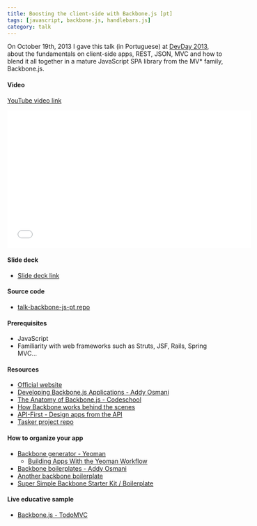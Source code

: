 ```yaml
---
title: Boosting the client-side with Backbone.js [pt]
tags: [javascript, backbone.js, handlebars.js]
category: talk
---
```


On October 19th, 2013 I gave this talk (in Portuguese) at [DevDay 2013](http://devday.devisland.com/), about the fundamentals on client-side apps, REST, JSON, MVC and how to blend it all together in a mature JavaScript SPA library from the MV* family, Backbone.js.

#### Video
[YouTube video link](//www.youtube.com/watch?v=isEsxOogNnY&list=UUuekWCPIBD2XC8Mw86tOy7Q)
<iframe width="560" height="315" src="//www.youtube.com/embed/isEsxOogNnY?list=UUuekWCPIBD2XC8Mw86tOy7Q" frameborder="0" allowfullscreen></iframe><br/>

#### Slide deck
* [Slide deck link](//tgarcia.com.br/talk-backbone-js-pt)

#### Source code
* [talk-backbone-js-pt repo](https://github.com/tiagorg/talk-backbone-js-pt)

#### Prerequisites

* JavaScript
* Familiarity with web frameworks such as Struts, JSF, Rails, Spring MVC...

#### Resources

* [Official website](http://backbonejs.org)
* [Developing Backbone.js Applications - Addy Osmani](http://addyosmani.github.io/backbone-fundamentals)
* [The Anatomy of Backbone.js - Codeschool](http://backbone.codeschool.com)
* [How Backbone works behind the scenes](http://backbonejs.org/docs/backbone.html)
* [API-First - Design apps from the API](http://www.api-first.com/)
* [Tasker project repo](https://github.com/tiagorg/tasker)

#### How to organize your app

* [Backbone generator - Yeoman](https://github.com/yeoman/generator-backbone)
    * [Building Apps With the Yeoman Workflow](http://net.tutsplus.com/tutorials/javascript-ajax/building-apps-with-the-yeoman-workflow/)
* [Backbone boilerplates - Addy Osmani](https://github.com/addyosmani/backbone-boilerplates)
* [Another backbone boilerplate](http://backboneboilerplate.com/)
* [Super Simple Backbone Starter Kit / Boilerplate](http://webapplog.com/super-simple-backbone-starter-kit-boilerplate/)

#### Live educative sample

* [Backbone.js - TodoMVC](http://todomvc.com/architecture-examples/backbone/)
